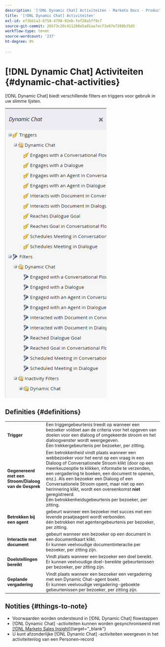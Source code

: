 ```yaml
---
description: '[!DNL Dynamic Chat] Activiteiten - Marketo Docs - Productdocumentatie'
title: '[!DNL Dynamic Chat] Activiteiten'
exl-id: ef3bb1a3-6758-4798-92eb-fef28a5ff9c7
source-git-commit: 26573c20c411208e5a01aa7ec73a97e7208b35d5
workflow-type: tm+mt
source-wordcount: '237'
ht-degree: 0%

---
```


# [!DNL Dynamic Chat] Activiteiten {#dynamic-chat-activities}

[!DNL Dynamic Chat] biedt verschillende filters en triggers voor gebruik in uw slimme lijsten.

![](assets/dynamic-chat-activities-1.png)

## Definities {#definitions}

<table>
<thead>
<tbody>
  <tr>
    <td style="width:25%"><b>Trigger</b></td>
    <td>Een triggergebeurtenis treedt op wanneer een bezoeker voldoet aan de criteria voor het opgeven van doelen voor een dialoog of omgekeerde stroom en het dialoogvenster wordt weergegeven.
    <br> Één trekkergebeurtenis per bezoeker, per zitting.</td>
  </tr>
  <tr>
    <td style="width:25%"><b>Gegenereerd met een Stroom/Dialoog van de Gesprek</b></td>
    <td>Een betrokkenheid vindt plaats wanneer een webbezoeker voor het eerst op een vraag in een Dialoog of Conversationele Stroom klikt (door op een meerkeuzeoptie te klikken, informatie te verzenden, een vergadering te boeken, een document te openen, enz.). Als een bezoeker een Dialoog of een Conversationele Stroom opent, maar niet op een herinnering klikt, wordt een overeenkomst <b> niet </b> geregistreerd.
    <br> Één betrokkenheidsgebeurtenis per bezoeker, per zitting.</td>
  </tr>
   <tr>
    <td style="width:25%"><b>Betrokken bij een agent</b></td>
    <td>gebeurt wanneer een bezoeker met succes met een levende praatjeagent wordt verbonden.
    <br> één betrokken met agentengebeurtenis per bezoeker, per zitting.</td>
  </tr>
  <tr>
    <td style="width:25%"><b>Interactie met document</b></td>
    <td>gebeurt wanneer een bezoeker op een document in een documentkaart klikt.
    <br> Er kunnen veelvoudige documentinteractie per bezoeker, per zitting zijn.</td>
  </tr>
  <tr>
    <td style="width:25%"><b>Doelstellingen bereikt</b></td>
    <td>Vindt plaats wanneer een bezoeker een doel bereikt. <br> Er kunnen veelvoudige doel-bereikte gebeurtenissen per bezoeker, per zitting zijn.</td>
  </tr>
  <tr>
    <td style="width:25%"><b>Geplande vergadering</b></td>
    <td>Vindt plaats wanneer een bezoeker een vergadering met een Dynamic Chat-agent boekt.
    <br> Er kunnen veelvoudige vergadering-geboekte gebeurtenissen per bezoeker, per zitting zijn.</td>
  </tr>
</tbody>
</table>

## Notities {#things-to-note}

* Voorwaarden worden ondersteund in [!DNL Dynamic Chat] flowstappen
* [!DNL Dynamic Chat] -activiteiten kunnen worden gesynchroniseerd met [[!DNL Marketo Sales Insight]](/help/marketo/product-docs/marketo-sales-insight/msi-for-salesforce/features/dynamic-chat-integration.md){target="_blank"}
* U kunt afzonderlijke [!DNL Dynamic Chat] -activiteiten weergeven in het activiteitenlog van een Personen-record
